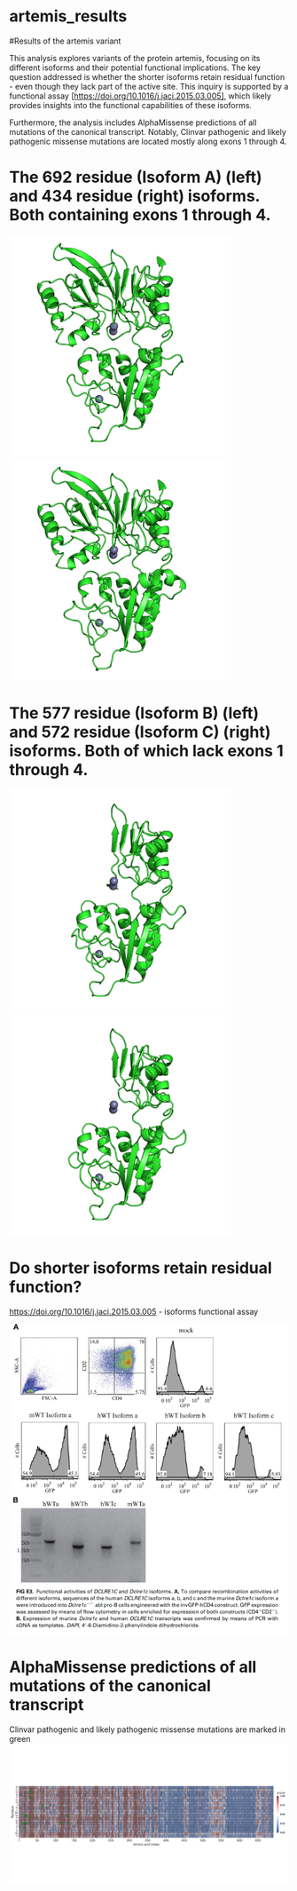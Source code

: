 # artemis_results
#Results of the artemis variant

This analysis explores variants of the protein artemis, focusing on its different isoforms and their potential functional implications. The key question addressed is whether the shorter isoforms retain residual function - even though they lack part of the active site. This inquiry is supported by a functional assay [https://doi.org/10.1016/j.jaci.2015.03.005], which likely provides insights into the functional capabilities of these isoforms.

Furthermore, the analysis includes AlphaMissense predictions of all mutations of the canonical transcript. Notably, Clinvar pathogenic and likely pathogenic missense mutations are located mostly along exons 1 through 4.

# The 692 residue (Isoform A) (left) and 434 residue (right) isoforms. Both containing exons 1 through 4. 

<p float="left">
  <img src="https://github.com/izzetbiophysicist/artemis_results/blob/main/isoform9.png" width="400" />
  <img src="https://github.com/izzetbiophysicist/artemis_results/blob/main/isoform10.png" width="400" /> 
</p>

# The 577 residue (Isoform B) (left) and 572 residue (Isoform C) (right) isoforms. Both of which lack exons 1 through 4. 

<p float="left">
  <img src="https://github.com/izzetbiophysicist/artemis_results/blob/main/isoform5.png" width="400" />
  <img src="https://github.com/izzetbiophysicist/artemis_results/blob/main/isoform8.png" width="400" /> 
</p>


# Do shorter isoforms retain residual function?

https://doi.org/10.1016/j.jaci.2015.03.005 - isoforms functional assay 

![Alt Text](https://github.com/izzetbiophysicist/artemis_results/blob/main/function.png)

# AlphaMissense predictions of all mutations of the canonical transcript
Clinvar pathogenic and likely pathogenic missense mutations are marked in green
![Alt Text](https://github.com/izzetbiophysicist/artemis_results/blob/main/heat_map.png)
